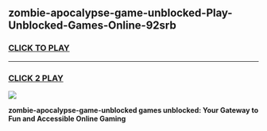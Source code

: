 
## zombie-apocalypse-game-unblocked-Play-Unblocked-Games-Online-92srb
<h3>
<a href="https://premium76.site?title=zombie-apocalypse-game-unblocked&ref=24A">CLICK TO PLAY</a></h3>
<hr>

<h3>
<a href="https://premium76.site?title=zombie-apocalypse-game-unblocked&ref=24A">CLICK 2 PLAY</a>
  
</h3>

<a href="https://premium76.site?title=zombie-apocalypse-game-unblocked&ref=24A"><img src="https://clearcache.store/games.png"></a>


**zombie-apocalypse-game-unblocked games unblocked: Your Gateway to Fun and Accessible Online Gaming**
